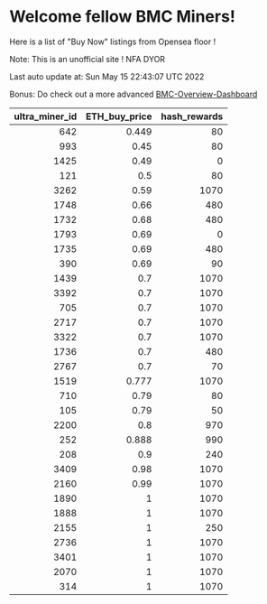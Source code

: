 # Welcome fellow BMC Miners!
Here is a list of "Buy Now" listings from Opensea floor !

Note: This is an unofficial site ! NFA DYOR

Last auto update at: Sun May 15 22:43:07 UTC 2022

Bonus: Do check out a more advanced [BMC-Overview-Dashboard](https://dune.com/defifunk/BMC-Overview-Dashboard)


|   ultra_miner_id |   ETH_buy_price |   hash_rewards |
|-----------------:|----------------:|---------------:|
|              642 |           0.449 |             80 |
|              993 |           0.45  |             80 |
|             1425 |           0.49  |              0 |
|              121 |           0.5   |             80 |
|             3262 |           0.59  |           1070 |
|             1748 |           0.66  |            480 |
|             1732 |           0.68  |            480 |
|             1793 |           0.69  |              0 |
|             1735 |           0.69  |            480 |
|              390 |           0.69  |             90 |
|             1439 |           0.7   |           1070 |
|             3392 |           0.7   |           1070 |
|              705 |           0.7   |           1070 |
|             2717 |           0.7   |           1070 |
|             3322 |           0.7   |           1070 |
|             1736 |           0.7   |            480 |
|             2767 |           0.7   |             70 |
|             1519 |           0.777 |           1070 |
|              710 |           0.79  |             80 |
|              105 |           0.79  |             50 |
|             2200 |           0.8   |            970 |
|              252 |           0.888 |            990 |
|              208 |           0.9   |            240 |
|             3409 |           0.98  |           1070 |
|             2160 |           0.99  |           1070 |
|             1890 |           1     |           1070 |
|             1888 |           1     |           1070 |
|             2155 |           1     |            250 |
|             2736 |           1     |           1070 |
|             3401 |           1     |           1070 |
|             2070 |           1     |           1070 |
|              314 |           1     |           1070 |